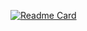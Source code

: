 [![Readme Card](https://github-readme-stats.vercel.app/api/pin/?username=DiniAdiarnita&repo=Fuzzy_SPK)](https://github.com/DiniAdiarnita/Fuzzy_SPK)
